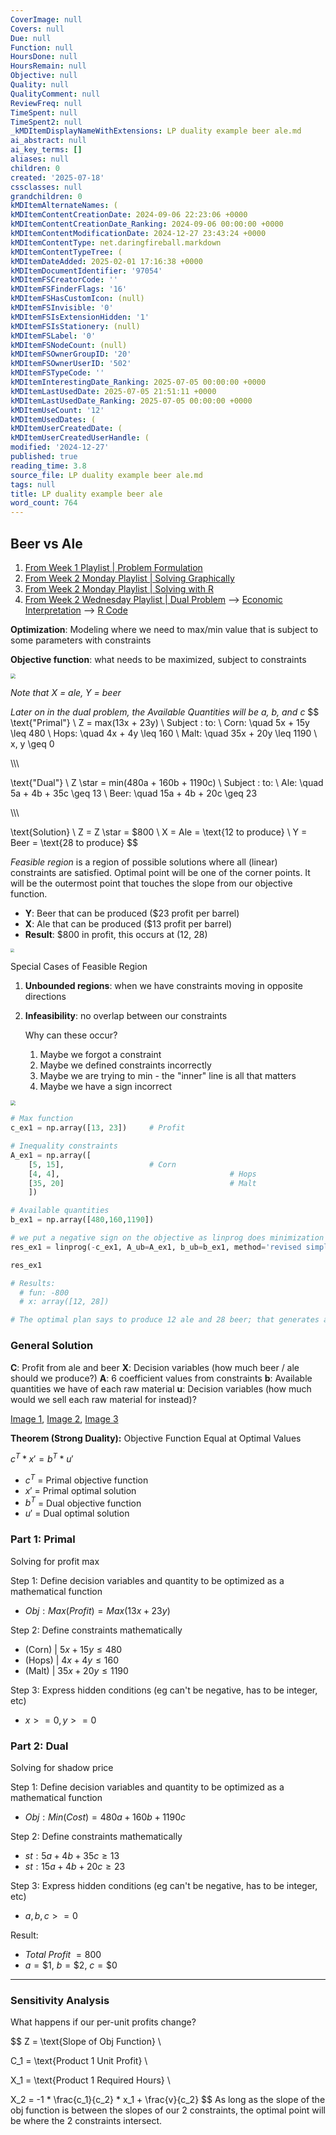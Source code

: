 ```yaml
---
CoverImage: null
Covers: null
Due: null
Function: null
HoursDone: null
HoursRemain: null
Objective: null
Quality: null
QualityComment: null
ReviewFreq: null
TimeSpent: null
TimeSpent2: null
_kMDItemDisplayNameWithExtensions: LP duality example beer ale.md
ai_abstract: null
ai_key_terms: []
aliases: null
children: 0
created: '2025-07-18'
cssclasses: null
grandchildren: 0
kMDItemAlternateNames: (
kMDItemContentCreationDate: 2024-09-06 22:23:06 +0000
kMDItemContentCreationDate_Ranking: 2024-09-06 00:00:00 +0000
kMDItemContentModificationDate: 2024-12-27 23:43:24 +0000
kMDItemContentType: net.daringfireball.markdown
kMDItemContentTypeTree: (
kMDItemDateAdded: 2025-02-01 17:16:38 +0000
kMDItemDocumentIdentifier: '97054'
kMDItemFSCreatorCode: ''
kMDItemFSFinderFlags: '16'
kMDItemFSHasCustomIcon: (null)
kMDItemFSInvisible: '0'
kMDItemFSIsExtensionHidden: '1'
kMDItemFSIsStationery: (null)
kMDItemFSLabel: '0'
kMDItemFSNodeCount: (null)
kMDItemFSOwnerGroupID: '20'
kMDItemFSOwnerUserID: '502'
kMDItemFSTypeCode: ''
kMDItemInterestingDate_Ranking: 2025-07-05 00:00:00 +0000
kMDItemLastUsedDate: 2025-07-05 21:51:11 +0000
kMDItemLastUsedDate_Ranking: 2025-07-05 00:00:00 +0000
kMDItemUseCount: '12'
kMDItemUsedDates: (
kMDItemUserCreatedDate: (
kMDItemUserCreatedUserHandle: (
modified: '2024-12-27'
published: true
reading_time: 3.8
source_file: LP duality example beer ale.md
tags: null
title: LP duality example beer ale
word_count: 764
---
```


## Beer vs Ale

1. [From Week 1 Playlist | Problem Formulation](https://youtu.be/nMC8Lm4q6PM?si=tWgUZeQQjgBCSlGJ&t=959) 
2. [From Week 2 Monday Playlist | Solving Graphically](https://youtu.be/dZdQOfsZJdA?si=ayUbx0hQ1qLi8B7M)
3. [From Week 2 Monday Playlist | Solving with R](https://www.youtube.com/watch?v=xfkdt0geeHY&list=PL8uIP3DsMWIyAXuHDB2Y2ZpV-xcAFw4au&index=9)
4. [From Week 2 Wednesday Playlist | Dual Problem](https://www.youtube.com/watch?v=HMrq1HPAkzc&list=PL8uIP3DsMWIxgSIfkKXv0GxJFAazocko3&index=2) --> [Economic Interpretation](https://www.youtube.com/watch?v=hDw970ogeOY&list=PL8uIP3DsMWIxgSIfkKXv0GxJFAazocko3&index=3) --> [R Code](https://www.youtube.com/watch?v=F3PsccapBrA&list=PL8uIP3DsMWIxgSIfkKXv0GxJFAazocko3&index=4)



**Optimization**: Modeling where we need to max/min value that is subject to some parameters with constraints 

**Objective function**: what needs to be maximized, subject to constraints

<img src="https://i.imgur.com/7zICd6P.png" style="zoom:50%;" />

*Note that X = ale, Y = beer*

*Later on in the dual problem, the Available Quantities will be a, b, and c*
$$
\text{"Primal"} \\
Z = max(13x + 23y) \\
Subject \: to: \\
Corn: \quad 5x + 15y \leq 480 \\
Hops: \quad 4x + 4y \leq 160 \\
Malt: \quad 35x + 20y \leq 1190 \\
x, y \geq 0

\\\\\\

\text{"Dual"} \\
Z \star = min(480a + 160b + 1190c) \\
Subject \: to: \\
Ale: \quad 5a + 4b + 35c \geq 13 \\
Beer: \quad 15a + 4b + 20c \geq 23 

\\\\\\

\text{Solution} \\
Z = Z \star = \$800 \\
X = Ale = \text{12 to produce} \\
Y = Beer = \text{28 to produce}
$$

*Feasible* *region* is a region of possible solutions where all (linear) constraints are satisfied. Optimal point will be one of the corner points. It will be the outermost point that touches the slope from our objective function.

- **Y**: Beer that can be produced (\$23 profit per barrel)
- **X**: Ale that can be produced (\$13 profit per barrel)
- **Result**: $800 in profit, this occurs at (12, 28)

<img src="https://i.imgur.com/fSt6ESQ.png" style="zoom:40%;" />

Special Cases of Feasible Region

1. **Unbounded regions**: when we have constraints moving in opposite directions

2. **Infeasibility**: no overlap between our constraints

   Why can these occur?

   1. Maybe we forgot a constraint
   2. Maybe we defined constraints incorrectly
   3. Maybe we are trying to min - the "inner" line is all that matters
   4. Maybe we have a sign incorrect 

<img src="https://i.imgur.com/7zICd6P.png" style="zoom:50%;" />

```python
# Max function
c_ex1 = np.array([13, 23])     # Profit

# Inequality constraints
A_ex1 = np.array([
    [5, 15],                   # Corn
    [4, 4],										 # Hops
    [35, 20]									 # Malt
    ])

# Available quantities
b_ex1 = np.array([480,160,1190])

# we put a negative sign on the objective as linprog does minimization
res_ex1 = linprog(-c_ex1, A_ub=A_ex1, b_ub=b_ex1, method='revised simplex')

res_ex1

# Results:
  # fun: -800
  # x: array([12, 28])

# The optimal plan says to produce 12 ale and 28 beer; that generates a maximizing value of revenue of $800.
```



### General Solution

**C**:   Profit from ale and beer
**X**:   Decision variables (how much beer / ale should we produce?)
**A**:   6 coefficient values from constraints
**b**:   Available quantities we have of each raw material
**u**:   Decision variables (how much would we sell each raw material for instead)?

[Image 1](https://i.imgur.com/xBoaNH2.png), [Image 2](https://i.imgur.com/5SmtZcs.png), [Image 3](https://i.imgur.com/eA8xexD.png)

**Theorem (Strong Duality):** Objective Function Equal at Optimal Values

$c^T * x' = b^T * u'$ 

- $c^T$ = Primal objective function  
- $x'$ = Primal optimal solution  
- $b^T$ = Dual objective function
- $u'$ = Dual optimal solution  



### Part 1: Primal 

Solving for profit max

Step 1: Define decision variables and quantity to be optimized as a mathematical function

- $Obj: Max(Profit) = Max(13x + 23y)$

Step 2: Define constraints mathematically

- (Corn)   |  $5x + 15y \leq 480$
- (Hops)  |   $4x + 4y \leq 160$     
- (Malt)   |    $35x + 20y \leq 1190$

Step 3: Express hidden conditions (eg can't be negative, has to be integer, etc)

- $x >= 0, y >= 0$



### Part 2: Dual

Solving for shadow price

Step 1: Define decision variables and quantity to be optimized as a mathematical function

- $Obj: Min(Cost) = 480a + 160b + 1190c$

Step 2: Define constraints mathematically

- $st: 5a + 4b + 35c \geq 13$ 
- $st: 15a + 4b + 20c \geq 23$ 

Step 3: Express hidden conditions (eg can't be negative, has to be integer, etc)

- $a, b, c >= 0$

Result:

- $Total \: Profit \: = 800$
- $a = \$1, \: b = \$2, \: c = \$0$

---

### Sensitivity Analysis

What happens if our per-unit profits change?

$$
Z = \text{Slope of Obj Function} \\

C_1 = \text{Product 1 Unit Profit} \\

X_1 = \text{Product 1 Required Hours} \\

X_2 = -1 * \frac{c_1}{c_2} * x_1 + \frac{v}{c_2}
$$
As long as the slope of the obj function is between the slopes of our 2 constraints, the optimal point will be where the 2 constraints intersect.